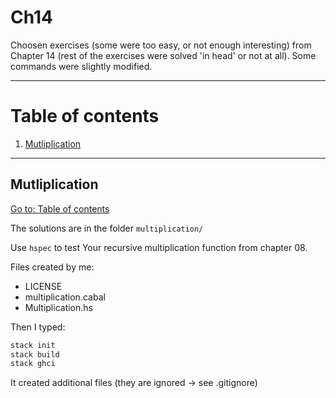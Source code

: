 # Ch14

Choosen exercises (some were too easy, or not enough interesting) from Chapter 14 (rest of the exercises were solved 'in head' or not at all). Some commands were slightly modified.

---

# Table of contents

1. [Mutliplication](#multiplication)

---

## Mutliplication

[Go to: Table of contents](#table-of-contents)

The solutions are in the folder `multiplication/`

Use `hspec` to test Your recursive multiplication function from chapter 08.

Files created by me:
- LICENSE
- multiplication.cabal
- Multiplication.hs

Then I typed:

```bash
stack init
stack build
stack ghci
```

It created additional files (they are ignored -> see .gitignore)
